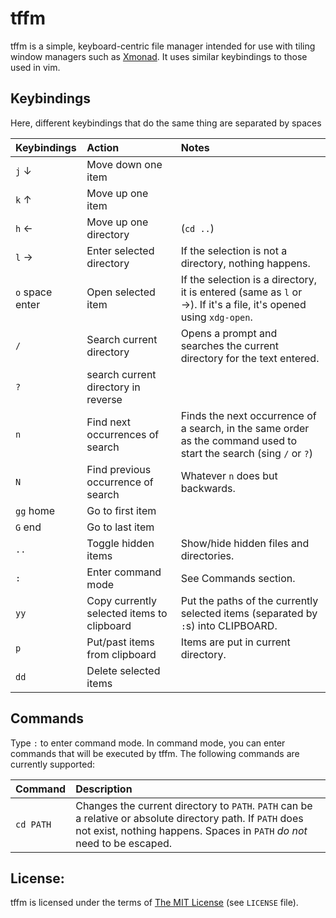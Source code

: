 # tffm

tffm is a simple, keyboard-centric file manager intended for use with tiling
window managers such as [Xmonad](http://xmonad.org/). It uses similar keybindings
to those used in vim.

## Keybindings

Here, different keybindings that do the same thing are separated by spaces

| Keybindings | Action                              | Notes                    |
|:------------|:------------------------------------|:-------------------------|
| `j` &darr;  | Move down one item                  |                          |
| `k` &uarr;  | Move up one item                    |                          |
| `h` &larr;  | Move up one directory               | (`cd ..`)                |
| `l` &rarr;  | Enter selected directory            | If the selection is not a directory, nothing happens.|
| `o` space enter | Open selected item                  | If the selection is a directory, it is entered (same as `l` or &rarr;). If it's a file, it's opened using `xdg-open`. |
| `/`         | Search current directory            | Opens a prompt and searches the current directory for the text entered. |
| `?`         | search current directory in reverse |                          |
| `n`         | Find next occurrences of search     | Finds the next occurrence of a search, in the same order as the command used to start the search (sing `/` or `?`) |
| `N`         | Find previous occurrence of search  | Whatever `n` does but backwards. |
| `gg` home   | Go to first item                    |                          |
| `G` end     | Go to last item                     |                          |
| `..`        | Toggle hidden items                 | Show/hide hidden files and directories. |
| `:`         | Enter command mode                  | See Commands section.    |
| `yy`        | Copy currently selected items to clipboard | Put the paths of the currently selected items (separated by `:`s) into CLIPBOARD. |
| `p`         | Put/past items from clipboard       | Items are put in current directory. |
| `dd`        | Delete selected items               |                          |

## Commands

Type `:` to enter command mode. In command mode, you can enter commands that will be executed
by tffm. The following commands are currently supported:

| Command     | Description                                                    |
|:------------|:---------------------------------------------------------------|
| `cd PATH`   | Changes the current directory to `PATH`. `PATH` can be a relative or absolute directory path. If `PATH` does not exist, nothing happens. Spaces in `PATH` *do not* need to be escaped. |

## License:

tffm is licensed under the terms of [The MIT License](https://opensource.org/) (see `LICENSE` file).
